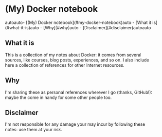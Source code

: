 # (My) Docker notebook

<!-- TOC -->autoauto- [(My) Docker notebook](#my-docker-notebook)auto    - [What it is](#what-it-is)auto    - [Why](#why)auto    - [Disclaimer](#disclaimer)autoauto<!-- /TOC -->

## What it is

This is a collection of my notes about Docker: it comes from several sources, like courses, blog posts, experiences, and so on.
I also include here a collection of references for other Internet resources.

## Why

 I'm sharing these as personal references wherever I go (thanks, GitHub!): maybe the come in handy for some other people too.

## Disclaimer

I'm not responsible for any damage your may incur by following these notes: use them at your risk.
